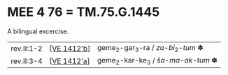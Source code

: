 # MEE 4 76 =  TM.75.G.1445

A bilingual excercise.

|            |               |                                                                    |
| ---------- | ------------- | ------------------------------------------------------------------ |
| rev.II:1-2 | [[VE 1412'b]] | geme<sub>2</sub>-gar<sub>3</sub>-ra / *za-bi*<sub>2</sub>-*tum* ✽ |
| rev.II:3-4 | [[VE 1412'a]] | geme<sub>2</sub>-kar-ke<sub>3</sub> / *ša-ma-ak-tum* ✽            |


[//begin]: # "Autogenerated link references for markdown compatibility"
[VE 1412'b]: <VE 1412'b> "VE 1412'b"
[VE 1412'a]: <VE 1412'a> "VE 1412'a"
[//end]: # "Autogenerated link references"